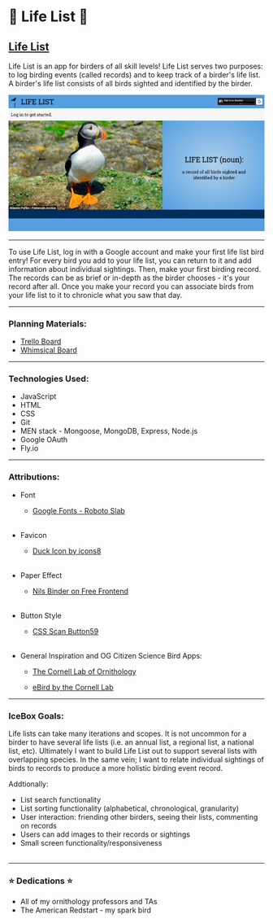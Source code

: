 # 🦉 Life List 🦜 
## [Life List](https://life-list.fly.dev/)


Life List is an app for birders of all skill levels! Life List serves two purposes: to log birding events (called records) and to keep track of a birder's life list. A birder's life list consists of all birds sighted and identified by the birder.

![Home-Page](/public/images/landing-page.png)
***
To use Life List, log in with a Google account and make your first life list bird entry! For every bird you add to your life list, you can return to it and add information about individual sightings. Then, make your first birding record. The records can be as brief or in-depth as the birder chooses - it's your record after all. Once you make your record you can associate birds from your life list to it to chronicle what you saw that day.

***
### Planning Materials:
* [Trello Board](https://trello.com/b/zV0bBVyO/life-list)
* [Whimsical Board](https://whimsical.com/life-list-CxDrBtH6UADgwzk1WLdpxe)

***
### Technologies Used:

* JavaScript
* HTML
* CSS
* Git
* MEN stack - Mongoose, MongoDB, Express, Node.js
* Google OAuth
* Fly.io

***
### Attributions:
* Font
  * [Google Fonts - Roboto Slab](https://fonts.google.com/specimen/Roboto+Slab?query=roboto+slab)
<br></br>
* Favicon
  * [Duck Icon by icons8](https://icons8.com/icon/Tjycw5Lntbk1/duck)
<br></br>
* Paper Effect 
  * [Nils Binder on Free Frontend](https://freefrontend.com/css-paper-effects/)
<br></br>
* Button Style
  * [CSS Scan Button59](https://getcssscan.com/css-buttons-examples)
<br></br>
* General Inspiration and OG Citizen Science Bird Apps:

  * [The Cornell Lab of Ornithology](https://www.birds.cornell.edu/home/#)

  * [eBird by the Cornell Lab](https://ebird.org/home?logout=true)

***
### IceBox Goals:
Life lists can take many iterations and scopes. It is not uncommon for a birder to have several life lists (i.e. an annual list, a regional list, a national list, etc). Ultimately I want to build Life List out to support several lists with overlapping species. In the same vein; I want to relate individual sightings of birds to records to produce a more holistic birding event record.

Addtionally:
* List search functionality
* List sorting functionality (alphabetical, chronological, granularity)
* User interaction: friending other birders, seeing their lists, commenting on records
* Users can add images to their records or sightings
* Small screen functionality/responsiveness
<br></br>
***
### ⭐️ Dedications ⭐️
* All of my ornithology professors and TAs
* The American Redstart - my spark bird
